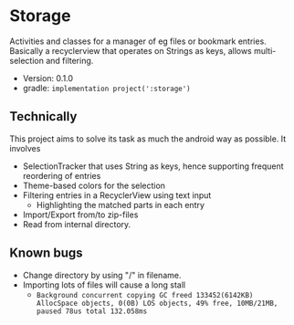 # Storage

Activities and classes for a manager of eg files or bookmark entries.
Basically a recyclerview that operates on Strings as keys, allows
multi-selection and filtering.

* Version: 0.1.0
* gradle: `implementation project(':storage')`

## Technically

This project aims to solve its task as much the android way as possible. It involves

* SelectionTracker that uses String as keys, hence supporting frequent reordering of entries
* Theme-based colors for the selection
* Filtering entries in a RecyclerView using text input
    + Highlighting the matched parts in each entry
* Import/Export from/to zip-files
* Read from internal directory.
    
## Known bugs

* Change directory by using "/" in filename.
* Importing lots of files will cause a long stall
    + `Background concurrent copying GC freed 133452(6142KB) AllocSpace objects, 0(0B) LOS objects, 49% free, 10MB/21MB, paused 78us total 132.058ms`
